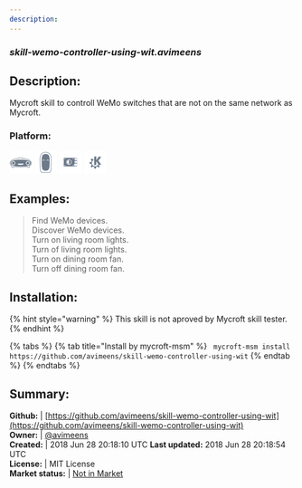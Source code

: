 ```yaml
---
description: 
---
```


### _skill-wemo-controller-using-wit.avimeens_  
## Description:  
Mycroft skill to controll WeMo switches that are not on the same network as Mycroft.  
### Platform:  
 ![Mark I](../.gitbook/assets/mark-1-icon.png)  ![Mark II](../.gitbook/assets/mark-2-icon.png)  ![Picroft](../.gitbook/assets/picroft-icon.png)  ![plasmoid](../.gitbook/assets/kde.png)   
  
## Examples:  
> Find WeMo devices.  
> Discover WeMo devices.  
> Turn on living room lights.  
> Turn of living room lights.  
> Turn on dining room fan.  
> Turn off dining room fan.  
  
## Installation:  
{% hint style="warning" %}
This skill is not aproved by Mycroft skill tester.
{% endhint %}
    
{% tabs %}
{% tab title="Install by mycroft-msm" %}
``` mycroft-msm install https://github.com/avimeens/skill-wemo-controller-using-wit```
{% endtab %}
  {% endtabs %}
    
## Summary:  
**Github:** | [https://github.com/avimeens/skill-wemo-controller-using-wit](https://github.com/avimeens/skill-wemo-controller-using-wit)  
**Owner:** | [@avimeens](https://github.com/avimeens)  
**Created:** | 2018 Jun 28 20:18:10 UTC  **Last updated:** 2018 Jun 28 20:18:54 UTC  
**License:** | MIT License  
**Market status:** | [Not in Market](https://market.mycroft.ai/skill/)  
